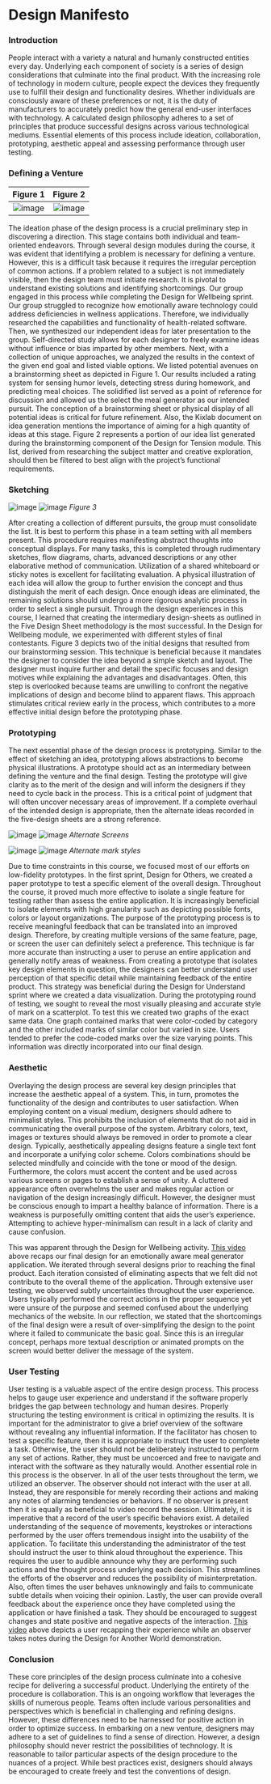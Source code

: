 # Design Manifesto

### Introduction
People interact with a variety a natural and humanly constructed entities every day. Underlying each component of society is a series of design considerations that culminate into the final product. With the increasing role of technology in modern culture, people expect the devices they frequently use to fulfill their design and functionality desires. Whether individuals are consciously aware of these preferences or not, it is the duty of manufacturers to accurately predict how the general end-user interfaces with technology. A calculated design philosophy adheres to a set of principles that produce successful designs across various technological mediums. Essential elements of this process include ideation, collaboration, prototyping, aesthetic appeal and assessing performance through user testing. 

### Defining a Venture

Figure 1                   |  Figure 2
:-------------------------:|:-------------------------:
![image](brainstorm.jpg)  |  ![image](slack-brainstorm.png)

The ideation phase of the design process is a crucial preliminary step in discovering a direction. This stage contains both individual and team-oriented endeavors. Through several design modules during the course, it was evident that identifying a problem is necessary for defining a venture. However, this is a difficult task because it requires the irregular perception of common actions. If a problem related to a subject is not immediately visible, then the design team must initiate research. It is pivotal to understand existing solutions and identifying shortcomings. Our group engaged in this process while completing the Design for Wellbeing sprint. Our group struggled to recognize how emotionally aware technology could address deficiencies in wellness applications. Therefore, we individually researched the capabilities and functionality of health-related software. Then, we synthesized our independent ideas for later presentation to the group. Self-directed study allows for each designer to freely examine ideas without influence or bias imparted by other members. Next, with a collection of unique approaches, we analyzed the results in the context of the given end goal and listed viable options. We listed potential avenues on a brainstorming sheet as depicted in Figure 1. Our results included a rating system for sensing humor levels, detecting stress during homework, and predicting meal choices. The solidified list served as a point of reference for discussion and allowed us the select the meal generator as our intended pursuit. The conception of a brainstorming sheet or physical display of all potential ideas is critical for future refinement. Also, the Kixlab document on idea generation mentions the importance of aiming for a high quantity of ideas at this stage. Figure 2 represents a portion of our idea list generated during the brainstorming component of the Design for Tension module. This list, derived from researching the subject matter and creative exploration, should then be filtered to best align with the project’s functional requirements. 

### Sketching

  
![image](design-sheet-2.jpg)    ![image](design-sheet-3.jpg)
 *Figure 3*

After creating a collection of different pursuits, the group must consolidate the list. It is best to perform this phase in a team setting with all members present. This procedure requires manifesting abstract thoughts into conceptual displays. For many tasks, this is completed through rudimentary sketches, flow diagrams, charts, advanced descriptions or any other elaborative method of communication. Utilization of a shared whiteboard or sticky notes is excellent for facilitating evaluation. A physical illustration of each idea will allow the group to further envision the concept and thus distinguish the merit of each design. Once enough ideas are eliminated, the remaining solutions should undergo a more rigorous analytic process in order to select a single pursuit. Through the design experiences in this course, I learned that creating the intermediary design-sheets as outlined in the Five Design Sheet methodology is the most successful. In the Design for Wellbeing module, we experimented with different styles of final contestants. Figure 3 depicts two of the initial designs that resulted from our brainstorming session. This technique is beneficial because it mandates the designer to consider the idea beyond a simple sketch and layout. The designer must inquire further and detail the specific focuses and design motives while explaining the advantages and disadvantages. Often, this step is overlooked because teams are unwilling to confront the negative implications of design and become blind to apparent flaws. This approach stimulates critical review early in the process, which contributes to a more effective initial design before the prototyping phase.

### Prototyping
The next essential phase of the design process is prototyping. Similar to the effect of sketching an idea, prototyping allows abstractions to become physical illustrations. A prototype should act as an intermediary between defining the venture and the final design. Testing the prototype will give clarity as to the merit of the design and will inform the designers if they need to cycle back in the process. This is a critical point of judgment that will often uncover necessary areas of improvement. If a complete overhaul of the intended design is appropriate, then the alternate ideas recorded in the five-design sheets are a strong reference. 
 
![image](app-prototype-2.JPG)    ![image](app-prototype.JPG)
*Alternate Screens*

![image](color-data-vis%20AM.png)    ![image](size-data-vis.png)
*Alternate mark styles*

Due to time constraints in this course, we focused most of our efforts on low-fidelity prototypes. In the first sprint, Design for Others, we created a paper prototype to test a specific element of the overall design. Throughout the course, it proved much more effective to isolate a single feature for testing rather than assess the entire application. It is increasingly beneficial to isolate elements with high granularity such as depicting possible fonts, colors or layout organizations. The purpose of the prototyping process is to receive meaningful feedback that can be translated into an improved design. Therefore, by creating multiple versions of the same feature, page, or screen the user can definitely select a preference. This technique is far more accurate than instructing a user to peruse an entire application and generally notify areas of weakness. From creating a prototype that isolates key design elements in question, the designers can better understand user perception of that specific detail while maintaining feedback of the entire product. This strategy was beneficial during the Design for Understand sprint where we created a data visualization. During the prototyping round of testing, we sought to reveal the most visually pleasing and accurate style of mark on a scatterplot. To test this we created two graphs of the exact same data. One graph contained marks that were color-coded by category and the other included marks of similar color but varied in size. Users tended to prefer the code-coded marks over the size varying points. This information was directly incorporated into our final design. 

### Aesthetic
Overlaying the design process are several key design principles that increase the aesthetic appeal of a system. This, in turn, promotes the functionality of the design and contributes to user satisfaction. When employing content on a visual medium, designers should adhere to minimalist styles. This prohibits the inclusion of elements that do not aid in communicating the overall purpose of the system. Arbitrary colors, text, images or textures should always be removed in order to promote a clear design. Typically, aesthetically appealing designs feature a single text font and incorporate a unifying color scheme. Colors combinations should be selected mindfully and coincide with the tone or mood of the design. Furthermore, the colors must accent the content and be used across various screens or pages to establish a sense of unity. A cluttered appearance often overwhelms the user and makes regular action or navigation of the design increasingly difficult. However, the designer must be conscious enough to impart a healthy balance of information. There is a weakness is purposefully omitting content that aids the user’s experience. Attempting to achieve hyper-minimalism can result in a lack of clarity and cause confusion. 

This was apparent through the Design for Wellbeing activity. [This video](https://www.youtube.com/watch?v=M3CerGFKxnU) above recaps our final design for an emotionally aware meal generator application. We iterated through several designs prior to reaching the final product. Each iteration consisted of eliminating aspects that we felt did not contribute to the overall theme of the application. Through extensive user testing, we observed subtly uncertainties throughout the user experience. Users typically performed the correct actions in the proper sequence yet were unsure of the purpose and seemed confused about the underlying mechanics of the website. In our reflection, we stated that the shortcomings of the final design were a result of over-simplifying the design to the point where it failed to communicate the basic goal. Since this is an irregular concept, perhaps more textual description or animated prompts on the screen would better deliver the message of the system.

### User Testing
User testing is a valuable aspect of the entire design process. This process helps to gauge user experience and understand if the software properly bridges the gap between technology and human desires. Properly structuring the testing environment is critical in optimizing the results. It is important for the administrator to give a brief overview of the software without revealing any influential information. If the facilitator has chosen to test a specific feature, then it is appropriate to instruct the user to complete a task. Otherwise, the user should not be deliberately instructed to perform any set of actions. Rather, they must be uncoerced and free to navigate and interact with the software as they naturally would. Another essential role in this process is the observer. In all of the user tests throughout the term, we utilized an observer. The observer should not interact with the user at all. Instead, they are responsible for merely recording their actions and making any notes of alarming tendencies or behaviors. If no observer is present then it is equally as beneficial to video record the session. Ultimately, it is imperative that a record of the user’s specific behaviors exist. A detailed understanding of the sequence of movements, keystrokes or interactions performed by the user offers tremendous insight into the usability of the application. To facilitate this understanding the administrator of the test should instruct the user to think aloud throughout the experience. This requires the user to audible announce why they are performing such actions and the thought process underlying each decision. This streamlines the efforts of the observer and reduces the possibility of misinterpretation. Also, often times the user behaves unknowingly and fails to communicate subtle details when voicing their opinion. Lastly, the user can provide overall feedback about the experience once they have completed using the application or have finished a task. They should be encouraged to suggest changes and state positive and negative aspects of the interaction. [This video](https://youtu.be/DNurOfk4kIs) above depicts a user recapping their experience while an observer takes notes during the Design for Another World demonstration.


### Conclusion
These core principles of the design process culminate into a cohesive recipe for delivering a successful product. Underlying the entirety of the procedure is collaboration. This is an ongoing workflow that leverages the skills of numerous people. Teams often include various personalities and perspectives which is beneficial in challenging and refining designs. However, these differences need to be harnessed for positive action in order to optimize success. In embarking on a new venture, designers may adhere to a set of guidelines to find a sense of direction. However, a design philosophy should never restrict the possibilities of technology. It is reasonable to tailor particular aspects of the design procedure to the nuances of a project. While best practices exist, designers should always be encouraged to create freely and test the conventions of design. 




